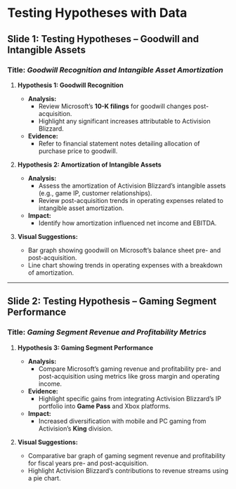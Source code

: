 
# Testing Hypotheses with Data

## **Slide 1: Testing Hypotheses – Goodwill and Intangible Assets**
### **Title:** *Goodwill Recognition and Intangible Asset Amortization*

1. **Hypothesis 1: Goodwill Recognition**
   - **Analysis:**  
     - Review Microsoft’s **10-K filings** for goodwill changes post-acquisition.  
     - Highlight any significant increases attributable to Activision Blizzard.
   - **Evidence:**  
     - Refer to financial statement notes detailing allocation of purchase price to goodwill.

2. **Hypothesis 2: Amortization of Intangible Assets**
   - **Analysis:**  
     - Assess the amortization of Activision Blizzard’s intangible assets (e.g., game IP, customer relationships).  
     - Review post-acquisition trends in operating expenses related to intangible asset amortization.
   - **Impact:**  
     - Identify how amortization influenced net income and EBITDA.

3. **Visual Suggestions:**  
   - Bar graph showing goodwill on Microsoft’s balance sheet pre- and post-acquisition.  
   - Line chart showing trends in operating expenses with a breakdown of amortization.

---

## **Slide 2: Testing Hypothesis – Gaming Segment Performance**
### **Title:** *Gaming Segment Revenue and Profitability Metrics*

1. **Hypothesis 3: Gaming Segment Performance**
   - **Analysis:**  
     - Compare Microsoft’s gaming revenue and profitability pre- and post-acquisition using metrics like gross margin and operating income.
   - **Evidence:**  
     - Highlight specific gains from integrating Activision Blizzard’s IP portfolio into **Game Pass** and Xbox platforms.
   - **Impact:**  
     - Increased diversification with mobile and PC gaming from Activision’s **King** division.

2. **Visual Suggestions:**  
   - Comparative bar graph of gaming segment revenue and profitability for fiscal years pre- and post-acquisition.  
   - Highlight Activision Blizzard’s contributions to revenue streams using a pie chart.
